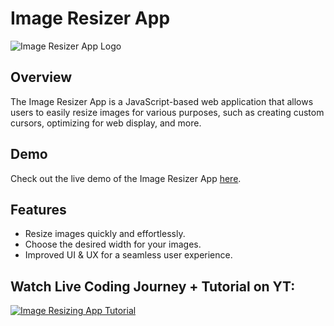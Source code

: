 # Image Resizer App

![Image Resizer App Logo](url_to_your_logo.png)

## Overview

The Image Resizer App is a JavaScript-based web application that allows users to easily resize images for various purposes, such as creating custom cursors, optimizing for web display, and more.

## Demo

Check out the live demo of the Image Resizer App [here](https://fascinating-begonia-398755.netlify.app/).

## Features

- Resize images quickly and effortlessly.
- Choose the desired width for your images.
- Improved UI & UX for a seamless user experience.

## Watch Live Coding Journey + Tutorial on YT:
[![Image Resizing App Tutorial](https://img.youtube.com/vi/L0nQkI5blW8/0.jpg)](https://www.youtube.com/watch?v=L0nQkI5blW)

